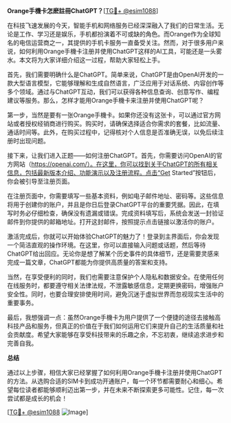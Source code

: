 **Orange手機卡怎麽註冊ChatGPT？**[[TG💪+ @esim1088](https://t.me/s/esim1088)]

在科技飞速发展的今天，智能手机和网络服务已经深深融入了我们的日常生活。无论是工作、学习还是娱乐，手机都扮演着不可或缺的角色。而Orange作为全球知名的电信运营商之一，其提供的手机卡服务一直备受关注。然而，对于很多用户来说，如何利用Orange手機卡注册并使用ChatGPT这样的AI工具，可能还是一头雾水。本文将为大家详细介绍这一过程，帮助大家轻松上手。

首先，我们需要明确什么是ChatGPT。简单来说，ChatGPT是由OpenAI开发的一款大型语言模型，它能够理解和生成自然语言，广泛应用于对话系统、内容创作等多个领域。通过与ChatGPT互动，我们可以获得各种信息查询、创意写作、编程建议等服务。那么，怎样才能用Orange手機卡来注册并使用ChatGPT呢？

第一步，当然是要有一张Orange手機卡。如果你还没有这张卡，可以通过官方网站或者授权经销商进行购买。购买时，请确保选择适合你需求的套餐，比如流量、通话时间等。此外，在购买过程中，记得核对个人信息是否准确无误，以免后续注册时出现问题。

接下来，让我们进入正题——如何注册ChatGPT。首先，你需要访问OpenAI的官方网站（https://openai.com/）。在这里，你可以找到关于ChatGPT的所有相关信息，包括最新版本介绍、功能演示以及注册流程。点击“Get Started”按钮后，你会被引导至注册页面。

在注册页面中，你需要填写一些基本资料，例如电子邮件地址、密码等。这些信息将用于创建你的账户，并且是你日后登录ChatGPT平台的重要凭据。因此，在填写时务必仔细检查，确保没有遗漏或错误。完成资料填写后，系统会发送一封验证邮件到你提供的邮箱地址。打开这封邮件，按照提示点击链接以激活你的账户。

激活完成后，你就可以开始体验ChatGPT的魅力了！登录到主界面后，你会发现一个简洁直观的操作环境。在这里，你可以直接输入问题或话题，然后等待ChatGPT给出回应。无论你是想了解某个历史事件的具体细节，还是需要灵感来完成一篇文章，ChatGPT都能为你提供高质量的答案和支持。

当然，在享受便利的同时，我们也需要注意保护个人隐私和数据安全。在使用任何在线服务时，都要遵守相关法律法规，不泄露敏感信息，定期更换密码，增强账户安全性。同时，也要合理安排使用时间，避免沉迷于虚拟世界而忽视现实生活中的重要事务。

最后，我想强调一点：虽然Orange手機卡为用户提供了一个便捷的途径去接触高科技产品和服务，但真正的价值在于我们如何运用它们来提升自己的生活质量和社会贡献度。希望大家能够在享受科技带来的乐趣之余，不忘初衷，继续追求进步和完善自我。

**总结**

通过以上步骤，相信大家已经掌握了如何利用Orange手機卡注册并使用ChatGPT的方法。从选购合适的SIM卡到成功开通账户，每一个环节都需要耐心和细心。希望每位读者都能够顺利迈出第一步，并在未来不断探索更多可能性。记住，每一次尝试都是成长的机会！

[[TG💪+ @esim1088](https://t.me/s/esim1088) ![Image](https://i.postimg.cc/4NQfJmqS/Snipaste-2025-05-13-00-14-12.png)]